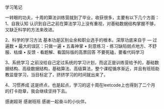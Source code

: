 学习笔记

一转眼的功夫，十周的算法训练营就到了毕业，收获很多，主要有以下几个方面：
1、自我认知
认识到自己之前在算法学习上没有重视，对基础数据结构掌握不够，又缺乏科学的方法来改进。

2、科学的学习方法
基本功是区别业余和职业选⼿的根本。深厚功底来⾃于 — 过遍数
• 最⼤的误区：只做⼀遍
• 五毒神掌
• 刻意练习 - 练习缺陷弱点地⽅、不舒服、枯燥
• 反馈 - 看题解、看国际版的⾼票回答
不要死磕，要看代码学习

3、系统学习
之前没给自己定过系统的学习计划，而这正是训练营给予的，基础数据结构、高级数据结构，基础算法、高级算法，整个课程循序渐近，并且有班班助教监督学习，当目标定了，挤挤学习的时间就出来了。

4、习惯养成
这是终点，也是起点，学习的这十周在leetcode上也得到了二个月的打卡勋章，我会继续坚持下去。

感谢超哥
感谢班班
感谢一起奋斗的小伙伴。
